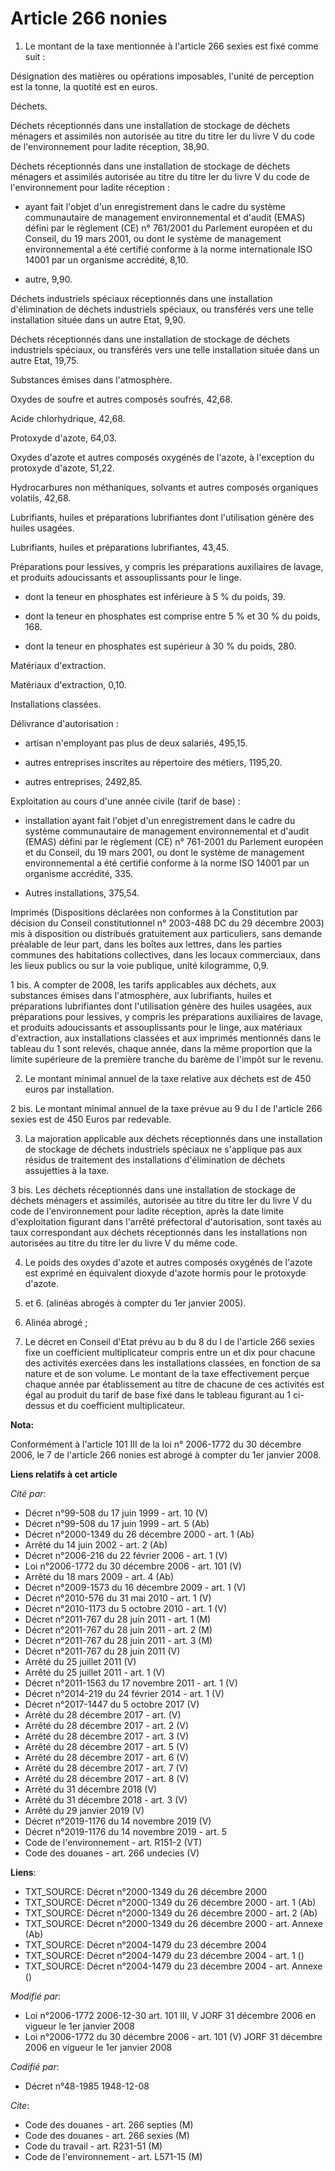 # Article 266 nonies

1. Le montant de la taxe mentionnée à l'article 266 sexies est fixé comme suit :

Désignation des matières ou opérations imposables, l'unité de perception est la tonne, la quotité est en euros.

Déchets.

Déchets réceptionnés dans une installation de stockage de déchets ménagers et assimilés non autorisée au titre du titre Ier
du livre V du code de l'environnement pour ladite réception, 38,90.

Déchets réceptionnés dans une installation de stockage de déchets ménagers et assimilés autorisée au titre du titre Ier du
livre V du code de l'environnement pour ladite réception :

- ayant fait l'objet d'un enregistrement dans le cadre du système communautaire de management environnemental et d'audit
(EMAS) défini par le règlement (CE) n° 761/2001 du Parlement européen et du Conseil, du 19 mars 2001, ou dont le système de
management environnemental a été certifié conforme à la norme internationale ISO 14001 par un organisme accrédité, 8,10.

- autre, 9,90.

Déchets industriels spéciaux réceptionnés dans une installation d'élimination de déchets industriels spéciaux, ou transférés
vers une telle installation située dans un autre Etat, 9,90.

Déchets réceptionnés dans une installation de stockage de déchets industriels spéciaux, ou transférés vers une telle
installation située dans un autre Etat, 19,75.

Substances émises dans l'atmosphère.

Oxydes de soufre et autres composés soufrés, 42,68.

Acide chlorhydrique, 42,68.

Protoxyde d'azote, 64,03.

Oxydes d'azote et autres composés oxygénés de l'azote, à l'exception du protoxyde d'azote, 51,22.

Hydrocarbures non méthaniques, solvants et autres composés organiques volatils, 42,68.

Lubrifiants, huiles et préparations lubrifiantes dont l'utilisation génère des huiles usagées.

Lubrifiants, huiles et préparations lubrifiantes, 43,45.

Préparations pour lessives, y compris les préparations auxiliaires de lavage, et produits adoucissants et assouplissants pour
le linge.

- dont la teneur en phosphates est inférieure à 5 % du poids, 39.

- dont la teneur en phosphates est comprise entre 5 % et 30 % du poids, 168.

- dont la teneur en phosphates est supérieur à 30 % du poids, 280.

Matériaux d'extraction.

Matériaux d'extraction, 0,10.

Installations classées.

Délivrance d'autorisation :

- artisan n'employant pas plus de deux salariés, 495,15.

- autres entreprises inscrites au répertoire des métiers, 1195,20.

- autres entreprises, 2492,85.

Exploitation au cours d'une année civile (tarif de base) :

- installation ayant fait l'objet d'un enregistrement dans le cadre du système communautaire de management environnemental et
d'audit (EMAS) défini par le règlement (CE) n° 761-2001 du Parlement européen et du Conseil, du 19 mars 2001, ou dont le
système de management environnemental a été certifié conforme à la norme ISO 14001 par un organisme accrédité, 335.

- Autres installations, 375,54.

Imprimés (Dispositions déclarées non conformes à la Constitution par décision du Conseil constitutionnel n° 2003-488 DC du 29
décembre 2003) mis à disposition ou distribués gratuitement aux particuliers, sans demande préalable de leur part, dans les
boîtes aux lettres, dans les parties communes des habitations collectives, dans les locaux commerciaux, dans les lieux
publics ou sur la voie publique, unité kilogramme, 0,9.

1 bis. A compter de 2008, les tarifs applicables aux déchets, aux substances émises dans l'atmosphère, aux lubrifiants,
huiles et préparations lubrifiantes dont l'utilisation génère des huiles usagées, aux préparations pour lessives, y compris
les préparations auxiliaires de lavage, et produits adoucissants et assouplissants pour le linge, aux matériaux d'extraction,
aux installations classées et aux imprimés mentionnés dans le tableau du 1 sont relevés, chaque année, dans la même
proportion que la limite supérieure de la première tranche du barème de l'impôt sur le revenu.

2. Le montant minimal annuel de la taxe relative aux déchets est de 450 euros par installation.

2 bis. Le montant minimal annuel de la taxe prévue au 9 du I de l'article 266 sexies est de 450 Euros par redevable.

3. La majoration applicable aux déchets réceptionnés dans une installation de stockage de déchets industriels spéciaux ne
s'applique pas aux résidus de traitement des installations d'élimination de déchets assujetties à la taxe.

3 bis. Les déchets réceptionnés dans une installation de stockage de déchets ménagers et assimilés, autorisée au titre du
titre Ier du livre V du code de l'environnement pour ladite réception, après la date limite d'exploitation figurant dans
l'arrêté préfectoral d'autorisation, sont taxés au taux correspondant aux déchets réceptionnés dans les installations non
autorisées au titre du titre Ier du livre V du même code.

4. Le poids des oxydes d'azote et autres composés oxygénés de l'azote est exprimé en équivalent dioxyde d'azote hormis pour
le protoxyde d'azote.

5. et 6. (alinéas abrogés à compter du 1er janvier 2005).

7. Alinéa abrogé ;

8. Le décret en Conseil d'Etat prévu au b du 8 du I de l'article 266 sexies fixe un coefficient multiplicateur compris entre
un et dix pour chacune des activités exercées dans les installations classées, en fonction de sa nature et de son volume. Le
montant de la taxe effectivement perçue chaque année par établissement au titre de chacune de ces activités est égal au
produit du tarif de base fixé dans le tableau figurant au 1 ci-dessus et du coefficient multiplicateur.

**Nota:**

Conformément à l'article 101 III de la loi n° 2006-1772 du 30 décembre 2006, le 7 de l'article 266 nonies est abrogé à
compter du 1er janvier 2008.

**Liens relatifs à cet article**

_Cité par_:

  - Décret n°99-508 du 17 juin 1999 - art. 10 (V)
  - Décret n°99-508 du 17 juin 1999 - art. 5 (Ab)
  - Décret n°2000-1349 du 26 décembre 2000 - art. 1 (Ab)
  - Arrêté du 14 juin 2002 - art. 2 (Ab)
  - Décret n°2006-216 du 22 février 2006 - art. 1 (V)
  - Loi n°2006-1772 du 30 décembre 2006 - art. 101 (V)
  - Arrêté du 18 mars 2009 - art. 4 (Ab)
  - Décret n°2009-1573 du 16 décembre 2009 - art. 1 (V)
  - Décret n°2010-576 du 31 mai 2010 - art. 1 (V)
  - Décret n°2010-1173 du 5 octobre 2010 - art. 1 (V)
  - Décret n°2011-767 du 28 juin 2011 - art. 1 (M)
  - Décret n°2011-767 du 28 juin 2011 - art. 2 (M)
  - Décret n°2011-767 du 28 juin 2011 - art. 3 (M)
  - Décret n°2011-767 du 28 juin 2011 (V)
  - Arrêté du 25 juillet 2011 (V)
  - Arrêté du 25 juillet 2011 - art. 1 (V)
  - Décret n°2011-1563 du 17 novembre 2011 - art. 1 (V)
  - Décret n°2014-219 du 24 février 2014 - art. 1 (V)
  - Décret n°2017-1447 du 5 octobre 2017 (V)
  - Arrêté du 28 décembre 2017 - art. (V)
  - Arrêté du 28 décembre 2017 - art. 2 (V)
  - Arrêté du 28 décembre 2017 - art. 3 (V)
  - Arrêté du 28 décembre 2017 - art. 5 (V)
  - Arrêté du 28 décembre 2017 - art. 6 (V)
  - Arrêté du 28 décembre 2017 - art. 7 (V)
  - Arrêté du 28 décembre 2017 - art. 8 (V)
  - Arrêté du 31 décembre 2018 (V)
  - Arrêté du 31 décembre 2018 - art. 3 (V)
  - Arrêté du 29 janvier 2019 (V)
  - Décret n°2019-1176 du 14 novembre 2019 (V)
  - Décret n°2019-1176 du 14 novembre 2019 - art. 5
  - Code de l'environnement - art. R151-2 (VT)
  - Code des douanes - art. 266 undecies (V)

**Liens**:

  - TXT_SOURCE: Décret n°2000-1349 du 26 décembre 2000
  - TXT_SOURCE: Décret n°2000-1349 du 26 décembre 2000 - art. 1 (Ab)
  - TXT_SOURCE: Décret n°2000-1349 du 26 décembre 2000 - art. 2 (Ab)
  - TXT_SOURCE: Décret n°2000-1349 du 26 décembre 2000 - art. Annexe (Ab)
  - TXT_SOURCE: Décret n°2004-1479 du 23 décembre 2004
  - TXT_SOURCE: Décret n°2004-1479 du 23 décembre 2004 - art. 1 ()
  - TXT_SOURCE: Décret n°2004-1479 du 23 décembre 2004 - art. Annexe ()

_Modifié par_:

  - Loi n°2006-1772 2006-12-30 art. 101 III, V JORF 31 décembre 2006 en vigueur le 1er janvier 2008
  - Loi n°2006-1772 du 30 décembre 2006 - art. 101 (V) JORF 31 décembre 2006 en vigueur le 1er janvier 2008

_Codifié par_:

  - Décret n°48-1985 1948-12-08

_Cite_:

  - Code des douanes - art. 266 septies (M)
  - Code des douanes - art. 266 sexies (M)
  - Code du travail - art. R231-51 (M)
  - Code de l'environnement - art. L571-15 (M)
